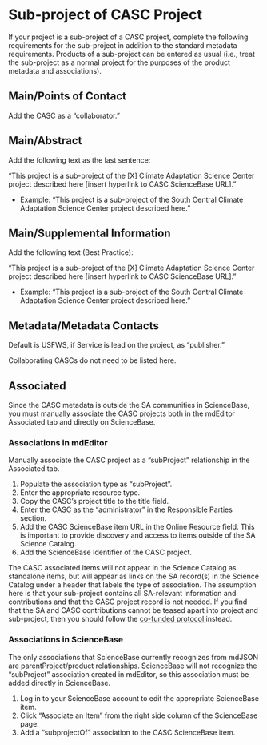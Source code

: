 # Sub-project of CASC Project

If your project is a sub-project of a CASC project, complete the following requirements for the sub-project in addition to the standard metadata requirements. Products of a sub-project can be entered as usual \(i.e., treat the sub-project as a normal project for the purposes of the product metadata and associations\).

## Main/Points of Contact

Add the CASC as a “collaborator.”

## Main/Abstract

Add the following text as the last sentence:

“This project is a sub-project of the \[X\] Climate Adaptation Science Center project described here \[insert hyperlink to CASC ScienceBase URL\].”

* Example: “This project is a sub-project of the South Central Climate Adaptation Science Center project described here.”

## Main/Supplemental Information

Add the following text \(Best Practice\):

“This project is a sub-project of the \[X\] Climate Adaptation Science Center project described here \[insert hyperlink to CASC ScienceBase URL\].”

* Example: “This project is a sub-project of the South Central Climate Adaptation Science Center project described here.”

## Metadata/Metadata Contacts

Default is USFWS, if Service is lead on the project, as “publisher.”

Collaborating CASCs do not need to be listed here.

## Associated

Since the CASC metadata is outside the SA communities in ScienceBase, you must manually associate the CASC projects both in the mdEditor Associated tab and directly on ScienceBase.

### Associations in mdEditor

Manually associate the CASC project as a “subProject” relationship in the Associated tab.

1. Populate the association type as “subProject”.
2. Enter the appropriate resource type.
3. Copy the CASC’s project title to the title field.
4. Enter the CASC as the “administrator” in the Responsible Parties section.
5. Add the CASC ScienceBase item URL in the Online Resource field. This is important to provide discovery and access to items outside of the SA Science Catalog.
6. Add the ScienceBase Identifier of the CASC project.

The CASC associated items will not appear in the Science Catalog as standalone items, but will appear as links on the SA record\(s\) in the Science Catalog under a header that labels the type of association. The assumption here is that your sub-project contains all SA-relevant information and contributions and that the CASC project record is not needed. If you find that the SA and CASC contributions cannot be teased apart into project and sub-project, then you should follow the [co-funded protocol ](../collaborating-protocol.md)instead.

### Associations in ScienceBase

The only associations that ScienceBase currently recognizes from mdJSON are parentProject/product relationships.  ScienceBase will not recognize the “subProject” association created in mdEditor, so this association must be added directly in ScienceBase.

1. Log in to your ScienceBase account to edit the appropriate ScienceBase item.
2. Click “Associate an Item” from the right side column of the ScienceBase page.
3. Add a “subprojectOf” association to the CASC ScienceBase item.

